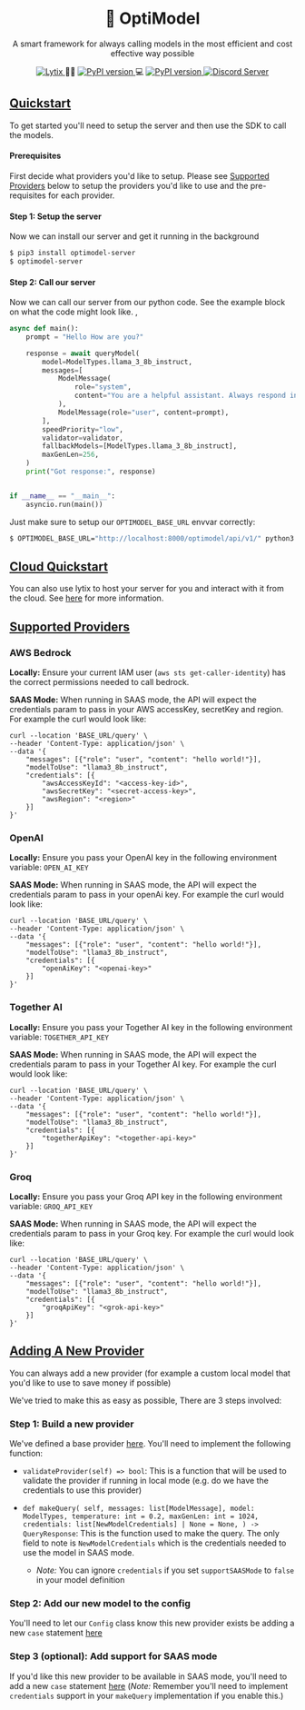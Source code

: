 <h1 align="center">
    🧨 OptiModel
</h1>
<p align="center">
A smart framework for always calling models in the most efficient and cost effective way possible
</p>
<p align="center">
    <a href="https://lytix.co">
        <img src="https://img.shields.io/badge/Visit%20Us-Lytix-brightgreen" alt="Lytix">
    </a> 👩‍💻 
    <a href="https://badge.fury.io/py/optimodel-server">
        <img src="https://badge.fury.io/py/optimodel-server.svg" alt="PyPI version">
    </a> 💻 
    <a href="https://badge.fury.io/py/optimodel-py">
        <img src="https://badge.fury.io/py/optimodel-py.svg" alt="PyPI version">
    </a>
    <a href="https://discord.gg/8TCbHsSe">
        <img src="https://img.shields.io/badge/Join%20our%20community-Discord-blue" alt="Discord Server">
    </a>
</p>

## [Quickstart](#quickstart)

To get started you'll need to setup the server and then use the SDK to call the models.

#### Prerequisites

First decide what providers you'd like to setup. Please see [Supported Providers](#supported-providers) below to setup the providers you'd like to use and the pre-requisites for each provider.

#### Step 1: Setup the server

Now we can install our server and get it running in the background

```sh
$ pip3 install optimodel-server
$ optimodel-server
```

#### Step 2: Call our server

Now we can call our server from our python code. See the example block on what the code might look like. ,

```py
async def main():
    prompt = "Hello How are you?"

    response = await queryModel(
        model=ModelTypes.llama_3_8b_instruct,
        messages=[
            ModelMessage(
                role="system",
                content="You are a helpful assistant. Always respond in JSON syntax",
            ),
            ModelMessage(role="user", content=prompt),
        ],
        speedPriority="low",
        validator=validator,
        fallbackModels=[ModelTypes.llama_3_8b_instruct],
        maxGenLen=256,
    )
    print("Got response:", response)


if __name__ == "__main__":
    asyncio.run(main())
```

Just make sure to setup our `OPTIMODEL_BASE_URL` envvar correctly:

```sh
$ OPTIMODEL_BASE_URL="http://localhost:8000/optimodel/api/v1/" python3 example.py
```

## [Cloud Quickstart](#cloud-quickstart)

You can also use lytix to host your server for you and interact with it from the cloud. See [here](http://docs.lytix.co/OptiModel/getting-started) for more information.

## [Supported Providers](#supported-providers)

### AWS Bedrock

**Locally:** Ensure your current IAM user (`aws sts get-caller-identity`) has the correct permissions needed to call bedrock.

**SAAS Mode:** When running in SAAS mode, the API will expect the credentials param to pass in your AWS accessKey, secretKey and region. For example the curl would look like:

```
curl --location 'BASE_URL/query' \
--header 'Content-Type: application/json' \
--data '{
    "messages": [{"role": "user", "content": "hello world!"}],
    "modelToUse": "llama3_8b_instruct",
    "credentials": [{
        "awsAccessKeyId": "<access-key-id>",
        "awsSecretKey": "<secret-access-key>",
        "awsRegion": "<region>"
    }]
}'
```

### OpenAI

**Locally:** Ensure you pass your OpenAI key in the following environment variable: `OPEN_AI_KEY`

**SAAS Mode:** When running in SAAS mode, the API will expect the credentials param to pass in your openAi key. For example the curl would look like:

```
curl --location 'BASE_URL/query' \
--header 'Content-Type: application/json' \
--data '{
    "messages": [{"role": "user", "content": "hello world!"}],
    "modelToUse": "llama3_8b_instruct",
    "credentials": [{
        "openAiKey": "<openai-key>"
    }]
}'
```

### Together AI

**Locally:** Ensure you pass your Together AI key in the following environment variable: `TOGETHER_API_KEY`

**SAAS Mode:** When running in SAAS mode, the API will expect the credentials param to pass in your Together AI key. For example the curl would look like:

```
curl --location 'BASE_URL/query' \
--header 'Content-Type: application/json' \
--data '{
    "messages": [{"role": "user", "content": "hello world!"}],
    "modelToUse": "llama3_8b_instruct",
    "credentials": [{
        "togetherApiKey": "<together-api-key>"
    }]
}'
```

### Groq

**Locally:** Ensure you pass your Groq API key in the following environment variable: `GROQ_API_KEY`

**SAAS Mode:** When running in SAAS mode, the API will expect the credentials param to pass in your Groq key. For example the curl would look like:

```
curl --location 'BASE_URL/query' \
--header 'Content-Type: application/json' \
--data '{
    "messages": [{"role": "user", "content": "hello world!"}],
    "modelToUse": "llama3_8b_instruct",
    "credentials": [{
        "groqApiKey": "<grok-api-key>"
    }]
}'
```

## [Adding A New Provider](#adding-a-new-provider)

You can always add a new provider (for example a custom local model that you'd like to use to save money if possible)

We've tried to make this as easy as possible, There are 3 steps involved:

### Step 1: Build a new provider

We've defined a base provider [here](https://github.com/Lytix-Labs/optimodel/blob/master/server/src/optimodel_server/Providers/BaseProviderClass.py#L15). You'll need to implement the following function:

- `validateProvider(self) => bool`: This is a function that will be used to validate the provider if running in local mode (e.g. do we have the credentials to use this provider)

- `def makeQuery(
    self,
    messages: list[ModelMessage],
    model: ModelTypes,
    temperature: int = 0.2,
    maxGenLen: int = 1024,
    credentials: list[NewModelCredentials] | None = None,
) -> QueryResponse`: This is the function used to make the query. The only field to note is `NewModelCredentials` which is the credentials needed to use the model in SAAS mode.
  - _Note:_ You can ignore `credentials` if you set `supportSAASMode` to `false` in your model definition

### Step 2: Add our new model to the config

You'll need to let our `Config` class know this new provider exists be adding a new `case` statement [here](https://github.com/Lytix-Labs/optimodel/blob/master/server/src/optimodel_server/Config/Config.py#L64)

### Step 3 (optional): Add support for SAAS mode

If you'd like this new provider to be available in SAAS mode, you'll need to add a new `case` statement [here](https://github.com/Lytix-Labs/optimodel/blob/master/server/src/optimodel_server/Planner/Planner.py#L39) (_Note:_ Remember you'll need to implement `credentials` support in your `makeQuery` implementation if you enable this.)

```

```
